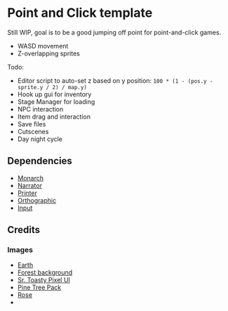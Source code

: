 # Point and Click template

Still WIP, goal is to be a good jumping off point for point-and-click games.

- WASD movement
- Z-overlapping sprites

Todo:
- Editor script to auto-set z based on y position: `100 * (1 - (pos.y - sprite.y / 2) / map.y)`
- Hook up gui for inventory
- Stage Manager for loading
- NPC interaction
- Item drag and interaction
- Save files
- Cutscenes
- Day night cycle

## Dependencies

- [Monarch](https://github.com/britzl/monarch/)
- [Narrator](https://github.com/astrochili/narrator/)
- [Printer](https://github.com/Insality/defold-printer/)
- [Orthographic](https://github.com/britzl/defold-orthographic/)
- [Input](https://github.com/britzl/defold-input/)

## Credits

### Images

- [Earth](https://www.dlf.pt/ddetail/bimwoi_earth-cube-map-texture-hd-png-download/)
- [Forest background](https://qdanp.itch.io/forest-stage-escenario-bosque)
- [Sr. Toasty Pixel UI](https://srtoasty.itch.io/ui-assets-pack-2)
- [Pine Tree Pack](https://opengameart.org/content/pine-tree-pack)
- [Rose](https://www.publicdomainpictures.net/en/view-image.php?image=474876&picture=flower-rose-vintage-clipart)
- [](https://ezekiel-eastbrook.itch.io/1000-brooklyn-new-york-anime-visual-novel-backgrounds)